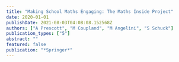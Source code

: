 ```yaml
---
title: "Making School Maths Engaging: The Maths Inside Project"
date: 2020-01-01
publishDate: 2021-08-03T04:08:08.152568Z
authors: ["A Prescott", "M Coupland", "M Angelini", "S Schuck"]
publication_types: ["5"]
abstract: ""
featured: false
publication: "*Springer*"
---
```


